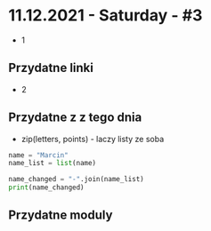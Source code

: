 # 11.12.2021 - Saturday - #3
- 1

## Przydatne linki
- 2

## Przydatne z z tego dnia
- zip(letters, points) - laczy listy ze soba

```python
name = "Marcin"
name_list = list(name)

name_changed = "-".join(name_list)
print(name_changed)
```



## Przydatne moduly
